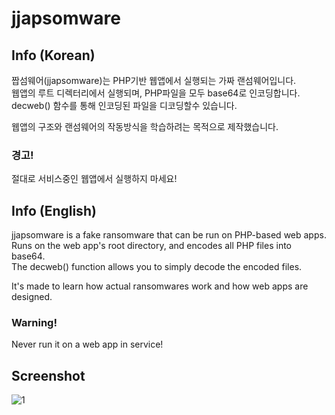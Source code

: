# jjapsomware

## Info (Korean)

짭섬웨어(jjapsomware)는 PHP기반 웹앱에서 실행되는 가짜 랜섬웨어입니다. <br>
웹앱의 루트 디렉터리에서 실행되며, PHP파일을 모두 base64로 인코딩합니다. <br>
decweb() 함수를 통해 인코딩된 파일을 디코딩할수 있습니다.

웹앱의 구조와 랜섬웨어의 작동방식을 학습하려는 목적으로 제작했습니다.

### 경고!

절대로 서비스중인 웹앱에서 실행하지 마세요!

## Info (English)

jjapsomware is a fake ransomware that can be run on PHP-based web apps. <br>
Runs on the web app's root directory, and encodes all PHP files into base64. <br>
The decweb() function allows you to simply decode the encoded files.

It's made to learn how actual ransomwares work and how web apps are designed.

### Warning!

Never run it on a web app in service!

## Screenshot

![1](https://user-images.githubusercontent.com/75349747/113500827-182c0500-955c-11eb-93f0-ab3c9c4846b3.PNG)
